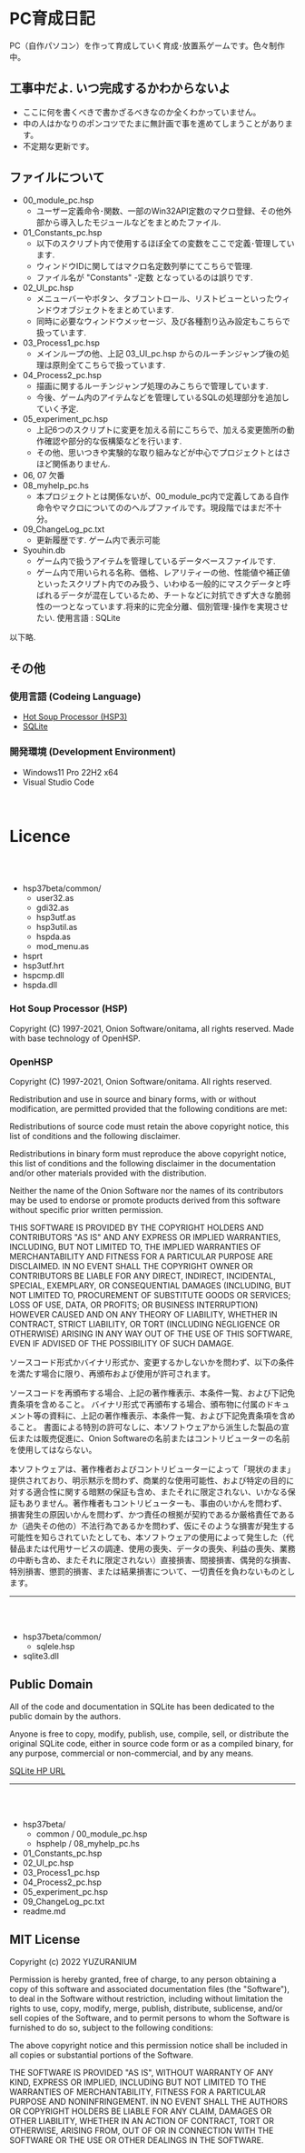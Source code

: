 # PC育成日記
PC（自作パソコン）を作って育成していく育成･放置系ゲームです。色々制作中。
<br />

## 工事中だよ. いつ完成するかわからないよ
- ここに何を書くべきで書かざるべきなのか全くわかっていません。
- 中の人はかなりのポンコツでたまに無計画で事を進めてしまうことがあります。
- 不定期な更新です。

## ファイルについて
<!--  -->
* 00_module_pc.hsp
	- ユーザー定義命令･関数、一部のWin32API定数のマクロ登録、その他外部から導入したモジュールなどをまとめたファイル.
<br /><!--  -->
* 01_Constants_pc.hsp
	- 以下のスクリプト内で使用するほぼ全ての変数をここで定義･管理しています.
	- ウィンドウIDに関してはマクロ名定数列挙にてこちらで管理.
	- ファイル名が "Constants" -定数  となっているのは誤りです.
<br /><!--  -->
* 02_UI_pc.hsp
	- メニューバーやボタン、タブコントロール、リストビューといったウィンドウオブジェクトをまとめています.
	- 同時に必要なウィンドウメッセージ、及び各種割り込み設定もこちらで扱っています.
<br /><!--  -->
* 03_Process1_pc.hsp
	- メインループの他、上記 03_UI_pc.hsp からのルーチンジャンプ後の処理は原則全てこちらで扱っています.
<br /><!--  -->
* 04_Process2_pc.hsp
	- 描画に関するルーチンジャンプ処理のみこちらで管理しています.
	- 今後、ゲーム内のアイテムなどを管理しているSQLの処理部分を追加していく予定.
<br /><!--  -->
* 05_experiment_pc.hsp
	- 上記6つのスクリプトに変更を加える前にこちらで、加える変更箇所の動作確認や部分的な仮構築などを行います.
	- その他、思いつきや実験的な取り組みなどが中心でプロジェクトとはさほど関係ありません.
<br /><!--  -->
* 06, 07 欠番
<br /><!--  -->
* 08_myhelp_pc.hs
	- 本プロジェクトとは関係ないが、00_module_pc内で定義してある自作命令やマクロについてののヘルプファイルです。現段階ではまだ不十分。
<br /><!--  -->
* 09_ChangeLog_pc.txt
	- 更新履歴です. ゲーム内で表示可能
<br /><!--  -->
* Syouhin.db
	- ゲーム内で扱うアイテムを管理しているデータベースファイルです.
	- ゲーム内で用いられる名称、価格、レアリティーの他、性能値や補正値といったスクリプト内でのみ扱う、いわゆる一般的にマスクデータと呼ばれるデータが混在しているため、チートなどに対抗できず大きな脆弱性の一つとなっています.将来的に完全分離、個別管理･操作を実現させたい.   使用言語 : SQLite

以下略.
<br />

## その他
### 使用言語 (Codeing Language)

- [Hot Soup Processor (HSP3)](https://hsp.tv/)
- [SQLite](https://www.sqlite.org)
### 開発環境 (Development Environment)
- Windows11 Pro 22H2 x64
- Visual Studio Code
<br />

# Licence
<br>
<br>

* hsp37beta/common/
	* user32.as
	* gdi32.as
	* hsp3utf.as
	* hsp3util.as
	* hspda.as
	* mod_menu.as
* hsprt
* hsp3utf.hrt
* hspcmp.dll
* hspda.dll

### Hot Soup Processor (HSP)
Copyright (C) 1997-2021, Onion Software/onitama, all rights reserved.
Made with base technology of OpenHSP.

### OpenHSP
Copyright (C) 1997-2021, Onion Software/onitama.
All rights reserved.

Redistribution and use in source and binary forms, with or without modification, are permitted provided that the following conditions are met:

Redistributions of source code must retain the above copyright notice, this list of conditions and the following disclaimer.

Redistributions in binary form must reproduce the above copyright notice, this list of conditions and the following disclaimer in the documentation and/or other materials provided with the distribution.

Neither the name of the Onion Software nor the names of its contributors may be used to endorse or promote products derived from this software without specific prior written permission.

THIS SOFTWARE IS PROVIDED BY THE COPYRIGHT HOLDERS AND CONTRIBUTORS "AS IS" AND ANY EXPRESS OR IMPLIED WARRANTIES, INCLUDING, BUT NOT LIMITED TO, THE IMPLIED WARRANTIES OF MERCHANTABILITY AND FITNESS FOR A PARTICULAR PURPOSE ARE DISCLAIMED. IN NO EVENT SHALL THE COPYRIGHT OWNER OR CONTRIBUTORS BE LIABLE FOR ANY DIRECT, INDIRECT, INCIDENTAL, SPECIAL, EXEMPLARY, OR CONSEQUENTIAL DAMAGES (INCLUDING, BUT NOT LIMITED TO, PROCUREMENT OF SUBSTITUTE GOODS OR SERVICES; LOSS OF USE, DATA, OR PROFITS; OR BUSINESS INTERRUPTION) HOWEVER CAUSED AND ON ANY THEORY OF LIABILITY, WHETHER IN CONTRACT, STRICT LIABILITY, OR TORT (INCLUDING NEGLIGENCE OR OTHERWISE) ARISING IN ANY WAY OUT OF THE USE OF THIS SOFTWARE, EVEN IF ADVISED OF THE POSSIBILITY OF SUCH DAMAGE.

ソースコード形式かバイナリ形式か、変更するかしないかを問わず、以下の条件を満たす場合に限り、再頒布および使用が許可されます。

ソースコードを再頒布する場合、上記の著作権表示、本条件一覧、および下記免責条項を含めること。
バイナリ形式で再頒布する場合、頒布物に付属のドキュメント等の資料に、上記の著作権表示、本条件一覧、および下記免責条項を含めること。
書面による特別の許可なしに、本ソフトウェアから派生した製品の宣伝または販売促進に、Onion Softwareの名前またはコントリビューターの名前を使用してはならない。

本ソフトウェアは、著作権者およびコントリビューターによって「現状のまま」提供されており、明示黙示を問わず、商業的な使用可能性、および特定の目的に対する適合性に関する暗黙の保証も含め、またそれに限定されない、いかなる保証もありません。著作権者もコントリビューターも、事由のいかんを問わず、 損害発生の原因いかんを問わず、かつ責任の根拠が契約であるか厳格責任であるか（過失その他の）不法行為であるかを問わず、仮にそのような損害が発生する可能性を知らされていたとしても、本ソフトウェアの使用によって発生した（代替品または代用サービスの調達、使用の喪失、データの喪失、利益の喪失、業務の中断も含め、またそれに限定されない）直接損害、間接損害、偶発的な損害、特別損害、懲罰的損害、または結果損害について、一切責任を負わないものとします。
***
<br />
<br />

* hsp37beta/common/
	* sqlele.hsp
* sqlite3.dll

## Public Domain
All of the code and documentation in SQLite has been dedicated to the public domain by the authors.

Anyone is free to copy, modify, publish, use, compile, sell, or distribute the original SQLite code, either in source code form or as a compiled binary, for any purpose, commercial or non-commercial, and by any means.

[SQLite HP URL](https://www.sqlite.org)

<!--*SQLiteはパブリックドメインです。*
*ソース、コード形式またはコンパイルされたバイナリとして、目的、商用または非商用、手段を問わず、誰でもオリジナルの SQLiteコードを自由にコピー、変更、公開、使用、コンパイル、販売、配布することができます。*-->
***
<br />
<br />

* hsp37beta/
	* common / 00_module_pc.hsp
	* hsphelp / 08_myhelp_pc.hs
<br /><!--  -->
* 01_Constants_pc.hsp
* 02_UI_pc.hsp
* 03_Process1_pc.hsp
* 04_Process2_pc.hsp
* 05_experiment_pc.hsp
* 09_ChangeLog_pc.txt
* readme.md

## MIT License
Copyright (c) 2022 YUZURANIUM

Permission is hereby granted, free of charge, to any person obtaining a copy
of this software and associated documentation files (the "Software"), to deal
in the Software without restriction, including without limitation the rights
to use, copy, modify, merge, publish, distribute, sublicense, and/or sell
copies of the Software, and to permit persons to whom the Software is
furnished to do so, subject to the following conditions:

The above copyright notice and this permission notice shall be included in all
copies or substantial portions of the Software.

THE SOFTWARE IS PROVIDED "AS IS", WITHOUT WARRANTY OF ANY KIND, EXPRESS OR
IMPLIED, INCLUDING BUT NOT LIMITED TO THE WARRANTIES OF MERCHANTABILITY,
FITNESS FOR A PARTICULAR PURPOSE AND NONINFRINGEMENT. IN NO EVENT SHALL THE
AUTHORS OR COPYRIGHT HOLDERS BE LIABLE FOR ANY CLAIM, DAMAGES OR OTHER
LIABILITY, WHETHER IN AN ACTION OF CONTRACT, TORT OR OTHERWISE, ARISING FROM,
OUT OF OR IN CONNECTION WITH THE SOFTWARE OR THE USE OR OTHER DEALINGS IN THE
SOFTWARE.